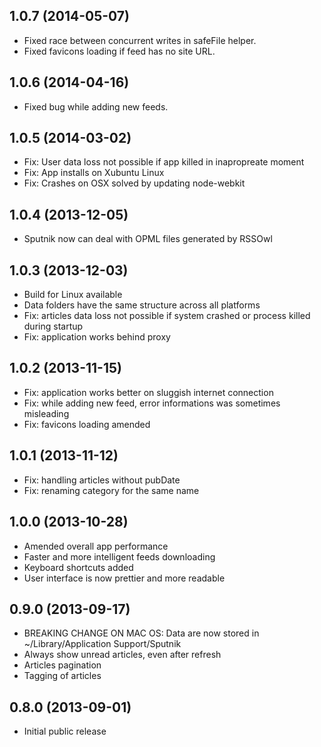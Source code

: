 1.0.7 (2014-05-07)
-------------------
* Fixed race between concurrent writes in safeFile helper.
* Fixed favicons loading if feed has no site URL.

1.0.6 (2014-04-16)
-------------------
* Fixed bug while adding new feeds.

1.0.5 (2014-03-02)
-------------------
* Fix: User data loss not possible if app killed in inapropreate moment
* Fix: App installs on Xubuntu Linux
* Fix: Crashes on OSX solved by updating node-webkit

1.0.4 (2013-12-05)
-------------------
* Sputnik now can deal with OPML files generated by RSSOwl

1.0.3 (2013-12-03)
-------------------
* Build for Linux available
* Data folders have the same structure across all platforms
* Fix: articles data loss not possible if system crashed or process killed during startup
* Fix: application works behind proxy

1.0.2 (2013-11-15)
-------------------
* Fix: application works better on sluggish internet connection
* Fix: while adding new feed, error informations was sometimes misleading
* Fix: favicons loading amended

1.0.1 (2013-11-12)
-------------------
* Fix: handling articles without pubDate
* Fix: renaming category for the same name

1.0.0 (2013-10-28)
-------------------
* Amended overall app performance
* Faster and more intelligent feeds downloading
* Keyboard shortcuts added
* User interface is now prettier and more readable

0.9.0 (2013-09-17)
-------------------
* BREAKING CHANGE ON MAC OS: Data are now stored in ~/Library/Application Support/Sputnik
* Always show unread articles, even after refresh
* Articles pagination
* Tagging of articles

0.8.0 (2013-09-01)
-------------------
* Initial public release
